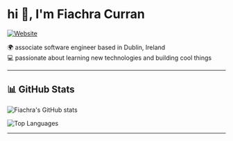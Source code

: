 # hi 👋, I'm Fiachra Curran
[![Website](https://img.shields.io/badge/Website-fiachracurran.com-ff69b4?style=for-the-badge&logo=Google-Chrome&logoColor=white)](https://fiachracurran.com)  

🌍 associate software engineer based in Dublin, Ireland  
💻 passionate about learning new technologies and building cool things

---

## 📊 GitHub Stats

![Fiachra's GitHub stats](https://github-readme-stats-mu-lac-26.vercel.app/api?username=fiachracurran&show_icons=true&theme=radical)  

![Top Languages](https://github-readme-stats-mu-lac-26.vercel.app/api/top-langs/?username=fiachracurran&layout=compact&theme=radical)

---
